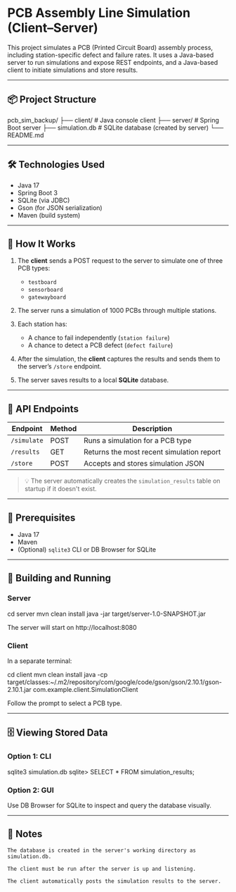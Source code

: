 # PCB Assembly Line Simulation (Client–Server)

This project simulates a PCB (Printed Circuit Board) assembly process, including station-specific defect and failure rates. It uses a Java-based server to run simulations and expose REST endpoints, and a Java-based client to initiate simulations and store results.

---

## 📦 Project Structure

<!-- TREEVIEW START -->
<!-- TREEVIEW END -->

pcb_sim_backup/
├── client/ # Java console client
├── server/ # Spring Boot server
├── simulation.db # SQLite database (created by server)
└── README.md

---

## 🛠 Technologies Used

- Java 17
- Spring Boot 3
- SQLite (via JDBC)
- Gson (for JSON serialization)
- Maven (build system)

---

## 🚀 How It Works

1. The **client** sends a POST request to the server to simulate one of three PCB types:
   - `testboard`
   - `sensorboard`
   - `gatewayboard`

2. The server runs a simulation of 1000 PCBs through multiple stations.

3. Each station has:
   - A chance to fail independently (`station failure`)
   - A chance to detect a PCB defect (`defect failure`)

4. After the simulation, the **client** captures the results and sends them to the server’s `/store` endpoint.

5. The server saves results to a local **SQLite** database.

---

## 🧪 API Endpoints

| Endpoint         | Method | Description                              |
|------------------|--------|------------------------------------------|
| `/simulate`      | POST   | Runs a simulation for a PCB type         |
| `/results`       | GET    | Returns the most recent simulation report |
| `/store`         | POST   | Accepts and stores simulation JSON       |

> 💡 The server automatically creates the `simulation_results` table on startup if it doesn't exist.

---

## 🧰 Prerequisites

- Java 17
- Maven
- (Optional) `sqlite3` CLI or DB Browser for SQLite

---

## 🔧 Building and Running

### Server

cd server
mvn clean install
java -jar target/server-1.0-SNAPSHOT.jar

The server will start on http://localhost:8080

### Client

In a separate terminal:

cd client
mvn clean install
java -cp target/classes:~/.m2/repository/com/google/code/gson/gson/2.10.1/gson-2.10.1.jar com.example.client.SimulationClient

Follow the prompt to select a PCB type.

---

## 🗄 Viewing Stored Data

### Option 1: CLI

sqlite3 simulation.db
sqlite> SELECT * FROM simulation_results;

### Option 2: GUI

Use DB Browser for SQLite to inspect and query the database visually.

---

## 🧼 Notes

    The database is created in the server's working directory as simulation.db.

    The client must be run after the server is up and listening.

    The client automatically posts the simulation results to the server.

